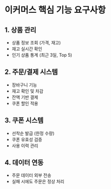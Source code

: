 # 이커머스 핵심 기능 요구사항

## 1. 상품 관리
- 상품 정보 조회 (가격, 재고)
- 재고 실시간 확인
- 인기 상품 통계 (최근 3일, Top 5)

## 2. 주문/결제 시스템
- 장바구니 기능
- 재고 확인 및 차감
- 잔액 기반 결제
- 쿠폰 할인 적용

## 3. 쿠폰 시스템
- 선착순 발급 (한정 수량)
- 쿠폰 유효성 검증
- 사용 이력 관리

## 4. 데이터 연동
- 주문 데이터 외부 전송
- 실패 시에도 주문은 정상 처리
